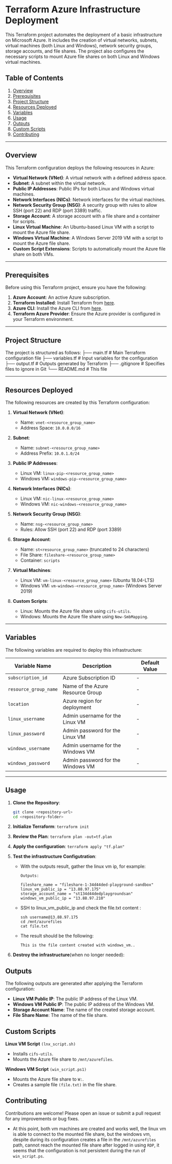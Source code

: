 # Terraform Azure Infrastructure Deployment

This Terraform project automates the deployment of a basic infrastructure on Microsoft Azure. It includes the creation of virtual networks, subnets, virtual machines (both Linux and Windows), network security groups, storage accounts, and file shares. The project also configures the necessary scripts to mount Azure file shares on both Linux and Windows virtual machines.

## Table of Contents

1. [Overview](#overview)
2. [Prerequisites](#prerequisites)
3. [Project Structure](#project-structure)
4. [Resources Deployed](#resources-deployed)
5. [Variables](#variables)
6. [Usage](#usage)
7. [Outputs](#outputs)
8. [Custom Scripts](#custom-scripts)
9. [Contributing](#contributing)

---

## Overview

This Terraform configuration deploys the following resources in Azure:

- **Virtual Network (VNet)**: A virtual network with a defined address space.
- **Subnet**: A subnet within the virtual network.
- **Public IP Addresses**: Public IPs for both Linux and Windows virtual machines.
- **Network Interfaces (NICs)**: Network interfaces for the virtual machines.
- **Network Security Group (NSG)**: A security group with rules to allow SSH (port 22) and RDP (port 3389) traffic.
- **Storage Account**: A storage account with a file share and a container for scripts.
- **Linux Virtual Machine**: An Ubuntu-based Linux VM with a script to mount the Azure file share.
- **Windows Virtual Machine**: A Windows Server 2019 VM with a script to mount the Azure file share.
- **Custom Script Extensions**: Scripts to automatically mount the Azure file share on both VMs.

---

## Prerequisites

Before using this Terraform project, ensure you have the following:

1. **Azure Account**: An active Azure subscription.
2. **Terraform Installed**: Install Terraform from [here](https://www.terraform.io/downloads.html).
3. **Azure CLI**: Install the Azure CLI from [here](https://docs.microsoft.com/en-us/cli/azure/install-azure-cli).
4. **Terraform Azure Provider**: Ensure the Azure provider is configured in your Terraform environment.

---

## Project Structure

The project is structured as follows:
├── main.tf # Main Terraform configuration file
├── variables.tf # Input variables for the configuration
├── output.tf # Outputs generated by Terraform
├── .gitignore # Specifies files to ignore in Git
└── README.md # This file

---

## Resources Deployed

The following resources are created by this Terraform configuration:

1. **Virtual Network (VNet)**:
   - Name: `vnet-<resource_group_name>`
   - Address Space: `10.0.0.0/16`

2. **Subnet**:
   - Name: `subnet-<resource_group_name>`
   - Address Prefix: `10.0.1.0/24`

3. **Public IP Addresses**:
   - Linux VM: `linux-pip-<resource_group_name>`
   - Windows VM: `windows-pip-<resource_group_name>`

4. **Network Interfaces (NICs)**:
   - Linux VM: `nic-linux-<resource_group_name>`
   - Windows VM: `nic-windows-<resource_group_name>`

5. **Network Security Group (NSG)**:
   - Name: `nsg-<resource_group_name>`
   - Rules: Allow SSH (port 22) and RDP (port 3389)

6. **Storage Account**:
   - Name: `st<resource_group_name>` (truncated to 24 characters)
   - File Share: `fileshare-<resource_group_name>`
   - Container: `scripts`

7. **Virtual Machines**:
   - Linux VM: `vm-linux-<resource_group_name>` (Ubuntu 18.04-LTS)
   - Windows VM: `vm-windows-<resource_group_name>` (Windows Server 2019)

8. **Custom Scripts**:
   - Linux: Mounts the Azure file share using `cifs-utils`.
   - Windows: Mounts the Azure file share using `New-SmbMapping`.

---

## Variables

The following variables are required to deploy this infrastructure:

| Variable Name           | Description                                      | Default Value |
|-------------------------|--------------------------------------------------|---------------|
| `subscription_id`       | Azure Subscription ID                            | -             |
| `resource_group_name`   | Name of the Azure Resource Group                | -             |
| `location`              | Azure region for deployment                     | -             |
| `linux_username`        | Admin username for the Linux VM                 | -             |
| `linux_password`        | Admin password for the Linux VM                 | -             |
| `windows_username`      | Admin username for the Windows VM               | -             |
| `windows_password`      | Admin password for the Windows VM               | -             |

---

## Usage

1. **Clone the Repository**:
   ```bash
   git clone <repository-url>
   cd <repository-folder>

2. **Initialize Terraform**:
    `terraform init`

3. **Review the Plan**:
    `terraform plan -out=tf.plan`

4. **Apply the configuration**:
    `terraform apply "tf.plan"`

5. **Test the infrastructure Configutration**:

    - With the outputs result, gather the linux vm ip, for example:
        ```
        Outputs:
    
        fileshare_name = "fileshare-1-34d44ded-playground-sandbox"
        linux_vm_public_ip = "13.88.97.175"
        storage_account_name = "st134d44dedplaygroundsan"
        windows_vm_public_ip = "13.88.97.210"

    - SSH to linux_vm_public_ip and check the file.txt content :
        ``` 
        ssh username@13.88.97.175
        cd /mnt/azurefiles
        cat file.txt

    - The result should be the following:
        ```
        This is the file content created with windows_vm..

6. **Destroy the infrastructure**(when no longer needed):


## Outputs

The following outputs are generated after applying the Terraform configuration:

- **Linux VM Public IP**: The public IP address of the Linux VM.
- **Windows VM Public IP**: The public IP address of the Windows VM.
- **Storage Account Name**: The name of the created storage account.
- **File Share Name**: The name of the file share.

## Custom Scripts

**Linux VM Script** `(lnx_script.sh)`
- Installs `cifs-utils`.
- Mounts the Azure file share to `/mnt/azurefiles`.

**Windows VM Script** `(win_script.ps1)`
- Mounts the Azure file share to `W:`.
- Creates a sample file `(file.txt)` in the file share.

## Contributing
Contributions are welcome! Please open an issue or submit a pull request for any improvements or bug fixes.

- At this point, both vm machines are created and works well, the linux vm is able to connect to the mounted file share, but the windows vm, despite during its configuration creates a file in the `/mnt/azurefiles` path, cannot reach the mounted file share after logged in using `RDP`, it seems that the configuration is not persistent during the run of `win_script.ps`.